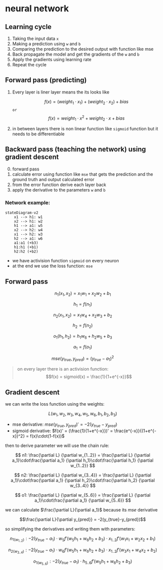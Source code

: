 # neural network

## Learning cycle

1. Taking the input data `x`
2. Making a prediction using `w` and `b`
3. Comparing the prediction to the desired output with function like mse
4. Back propagate the model and get the gradients of the `w` and `b`
5. Apply the gradients using learning rate
6. Repeat the cycle

## Forward pass (predicting)

1. Every layer is liner layer means the its looks like

   $$f(x) = (weight_1 \cdot x_1) + (weight_2 \cdot x_2) + bias$$
   `or`
   $$f(x) = weight_1\cdot x^2 + weight_2\cdot x + bias$$

2. in between layers there is non linear function like `sigmoid` function but it needs to be differentiable

## Backward pass (teaching the network) using gradient descent

0. forward pass
1. calculate error using function like `mse` that gets the prediction and the ground truth and output calculated error
2. from the error function derive each layer back
3. apply the derivative to the parameters `w` and `b`

### Network example:

```mermaid
stateDiagram-v2
    x1 --> h1: w1
    x2 --> h1: w2
    h1 --> a1: w5
    x2 --> h2: w4
    x1 --> h2: w3
    h2 --> a1: w6
    a1:a1 (+b3)
    h1:h1 (+b1)
    h2:h2 (+b2)
```

- we have activision function `sigmoid` on every neuron
- at the end we use the loss function: `mse`

## Forward pass

$$n_1(x_1,x_2) = x_1w_1 + x_2w_2  + b_1$$

$$h_1 = f(n_1)$$

$$n_2(x_1,x_2) = x_1w_4 + x_2w_3 + b_2$$

$$h_2 = f(n_2)$$

$$o_1(h_1,h_2) = h_1w_6 + h_2w_5 + b_3$$

$$a_1 = f(o_1)$$

$$mse(y_{true}, y_{pred}) = (y_{true} - a_1)^2$$

> on every layer there is an activision function:
> $$f(x) = sigmoid(x) = \frac{1}{1+e^{-x}}$$

## Gradient descent

we can write the loss function using the weights:

$$L(w_1,w_2,w_3,w_4,w_5,w_6,b_1,b_2,b_3)$$

- mse derivative: $mse(y_{true}, y_{pred})' = -2(y_{true} - y_{pred})$
- sigmoid derivative:
  $f(x)' = (\frac{1}{1+e^{-x}})' = \frac{e^{-x}}{(1+e^{-x})^2} = f(x)\cdot(1-f(x))$

then to derive parameter we will use the chain rule:

$$
n1: \frac{\partial L} {\partial w_{1..2}} = \frac{\partial L} {\partial a_1}\cdot\frac{\partial a_1} {\partial h_1}\cdot\frac{\partial h_1} {\partial w_{1..2}}
$$

$$
n2: \frac{\partial L} {\partial w_{3..4}} = \frac{\partial L} {\partial a_1}\cdot\frac{\partial a_1} {\partial h_2}\cdot\frac{\partial h_2} {\partial w_{3..4}}
$$

$$
o1: \frac{\partial L} {\partial w_{5..6}} = \frac{\partial L} {\partial a_1}\cdot\frac{\partial a_1} {\partial w_{5..6}}
$$

we can calculate $\frac{\partial L}{\partial a_1}$ because its $mse$ derivative

$$\frac{\partial L}{\partial y_{pred}} = -2(y_{true}-y_{pred})$$

so simplifying the derivatives and writing them with parameters:

$$
n_{1 (w_{1..2})}: -2(y_{true} - a_1) \cdot w_5f'(w_5h_1 + w_6h_2 + b_3)\cdot x_{1..2}f'(w_1x_1 + w_2x_2 + b_1)
$$

$$
n_{2 (w_{3..4})}: -2(y_{true} - a_1) \cdot w_6f'(w_5h_1 + w_6h_2 + b_3)\cdot x_{1..2}f'(w_3x_1 + w_4x_2 + b_2)
$$

$$
o_{1 (w_{5..6})}: -2(y_{true} - a_1) \cdot h_{5..6}f'(w_5h_1 + w_6h_2 + b_3)
$$
